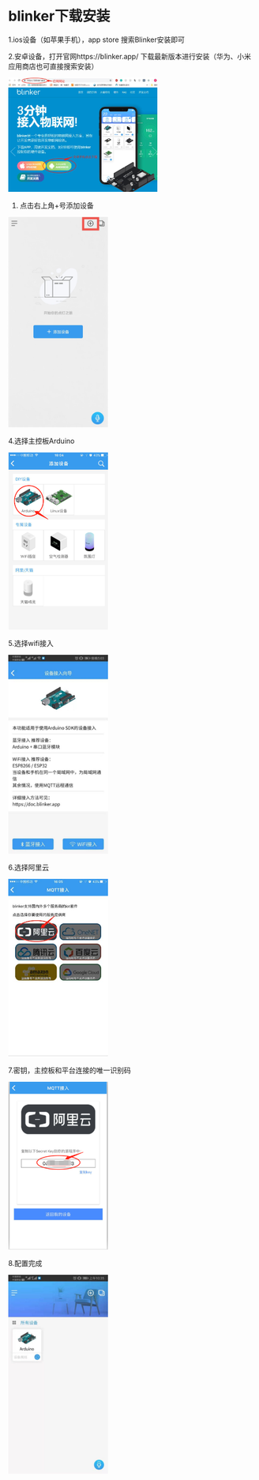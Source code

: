 # blinker下载安装

1.ios设备（如苹果手机），app store 搜索Blinker安装即可

2.安卓设备，打开官网https://blinker.app/ 下载最新版本进行安装（华为、小米应用商店也可直接搜索安装）

<img src="../img/blinker/01.jpg" width=60% />

1. 点击右上角+号添加设备

<img src="../img/blinker/02.jpg" width=40% />

4.选择主控板Arduino

<img src="../img/blinker/03.png" width=40% />

5.选择wifi接入

<img src="../img/blinker/04.jpg" width=40% />

6.选择阿里云

<img src="../img/blinker/05.jpg" width=40% />

7.密钥，主控板和平台连接的唯一识别码

<img src="../img/blinker/06.png" width=40% />

8.配置完成 

<img src="../img/blinker/07.jpg" width=40% />
